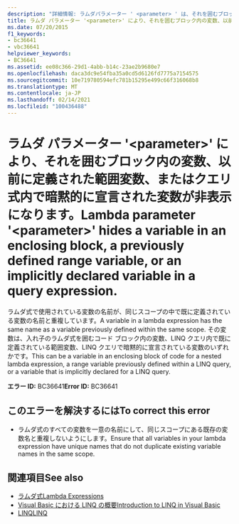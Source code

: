 ```yaml
---
description: "詳細情報: ラムダパラメーター ' <parameter> ' は、それを囲むブロック内の変数、以前に定義された範囲変数、またはクエリ式で暗黙的に宣言された変数を非表示にします。"
title: ラムダ パラメーター '<parameter>' により、それを囲むブロック内の変数、以前に定義された範囲変数、またはクエリ式内で暗黙的に宣言された変数が非表示になります。
ms.date: 07/20/2015
f1_keywords:
- bc36641
- vbc36641
helpviewer_keywords:
- BC36641
ms.assetid: ee08c366-29d1-4abb-b14c-23ae2b9680e7
ms.openlocfilehash: daca3dc9e54fba35a0cd5d6126fd7775a7154575
ms.sourcegitcommit: 10e719780594efc781b15295e499c66f316068b8
ms.translationtype: MT
ms.contentlocale: ja-JP
ms.lasthandoff: 02/14/2021
ms.locfileid: "100436488"
---
```

# <a name="lambda-parameter-parameter-hides-a-variable-in-an-enclosing-block-a-previously-defined-range-variable-or-an-implicitly-declared-variable-in-a-query-expression"></a><span data-ttu-id="bd43b-103">ラムダ パラメーター '\<parameter>' により、それを囲むブロック内の変数、以前に定義された範囲変数、またはクエリ式内で暗黙的に宣言された変数が非表示になります。</span><span class="sxs-lookup"><span data-stu-id="bd43b-103">Lambda parameter '\<parameter>' hides a variable in an enclosing block, a previously defined range variable, or an implicitly declared variable in a query expression.</span></span>

<span data-ttu-id="bd43b-104">ラムダ式で使用されている変数の名前が、同じスコープの中で既に定義されている変数の名前と重複しています。</span><span class="sxs-lookup"><span data-stu-id="bd43b-104">A variable in a lambda expression has the same name as a variable previously defined within the same scope.</span></span> <span data-ttu-id="bd43b-105">その変数は、入れ子のラムダ式を囲むコード ブロック内の変数、LINQ クエリ内で既に定義されている範囲変数、LINQ クエリで暗黙的に宣言されている変数のいずれかです。</span><span class="sxs-lookup"><span data-stu-id="bd43b-105">This can be a variable in an enclosing block of code for a nested lambda expression, a range variable previously defined within a LINQ query, or a variable that is implicitly declared for a LINQ query.</span></span>  
  
 <span data-ttu-id="bd43b-106">**エラー ID:** BC36641</span><span class="sxs-lookup"><span data-stu-id="bd43b-106">**Error ID:** BC36641</span></span>  
  
## <a name="to-correct-this-error"></a><span data-ttu-id="bd43b-107">このエラーを解決するには</span><span class="sxs-lookup"><span data-stu-id="bd43b-107">To correct this error</span></span>  
  
- <span data-ttu-id="bd43b-108">ラムダ式のすべての変数を一意の名前にして、同じスコープにある既存の変数名と重複しないようにします。</span><span class="sxs-lookup"><span data-stu-id="bd43b-108">Ensure that all variables in your lambda expression have unique names that do not duplicate existing variable names in the same scope.</span></span>  
  
## <a name="see-also"></a><span data-ttu-id="bd43b-109">関連項目</span><span class="sxs-lookup"><span data-stu-id="bd43b-109">See also</span></span>

- [<span data-ttu-id="bd43b-110">ラムダ式</span><span class="sxs-lookup"><span data-stu-id="bd43b-110">Lambda Expressions</span></span>](../programming-guide/language-features/procedures/lambda-expressions.md)
- [<span data-ttu-id="bd43b-111">Visual Basic における LINQ の概要</span><span class="sxs-lookup"><span data-stu-id="bd43b-111">Introduction to LINQ in Visual Basic</span></span>](../programming-guide/language-features/linq/introduction-to-linq.md)
- [<span data-ttu-id="bd43b-112">LINQ</span><span class="sxs-lookup"><span data-stu-id="bd43b-112">LINQ</span></span>](../programming-guide/language-features/linq/index.md)
